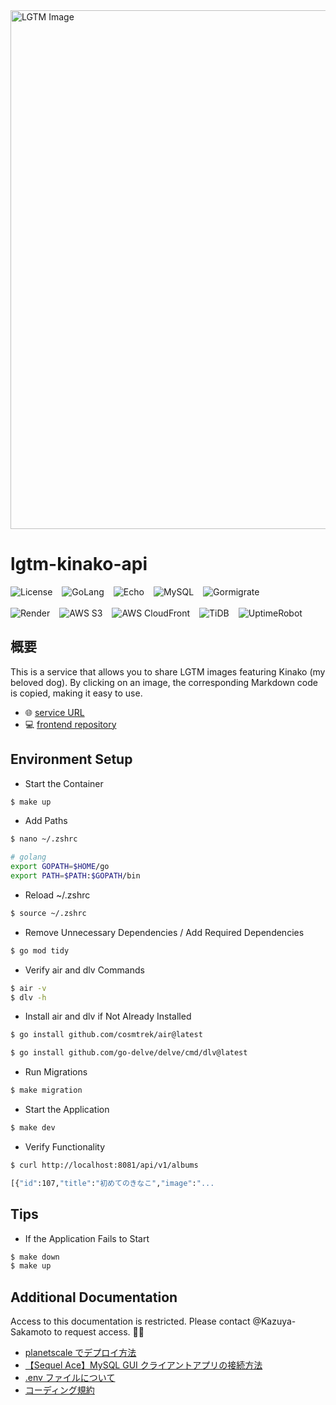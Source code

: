 <img src="https://d18g0hf2wnz3gs.cloudfront.net/20240413001121.JPG" alt="LGTM Image" width="830">

# lgtm-kinako-api

<div style="display: flex; gap: 15px; flex-wrap: wrap; align-items: center;">
  <img src="https://img.shields.io/badge/License-MIT-blue" alt="License">
  <img src="https://img.shields.io/badge/GoLang-1.20.7-blue?logo=go&logoColor=white" alt="GoLang">
  <img src="https://img.shields.io/badge/Echo-v4.11.1-green?logo=go&logoColor=white" alt="Echo">
  <img src="https://img.shields.io/badge/MySQL-v8.0-orange?logo=mysql&logoColor=white" alt="MySQL">
  <img src="https://img.shields.io/badge/Gormigrate-v2.1.1-yellow?logo=github&logoColor=white" alt="Gormigrate">
</div>

<br/>

<div style="display: flex; gap: 15px; flex-wrap: wrap; align-items: center;">
  <img src="https://img.shields.io/badge/API-Render-46E3B7?logo=render&logoColor=white" alt="Render">
  <img src="https://img.shields.io/badge/Storage-AWS%20S3-orange?logo=amazonaws&logoColor=white" alt="AWS S3">
  <img src="https://img.shields.io/badge/CDN-AWS%20CloudFront-FF9900?logo=amazonaws&logoColor=white" alt="AWS CloudFront">
  <img src="https://img.shields.io/badge/DB-TiDB-blue?logo=tidb&logoColor=white" alt="TiDB">
  <img src="https://img.shields.io/badge/Watch-UptimeRobot-2ECC71?logo=uptimerobot&logoColor=white" alt="UptimeRobot">
</div>

## 概要

This is a service that allows you to share LGTM images featuring Kinako (my beloved dog). By clicking on an image, the corresponding Markdown code is copied, making it easy to use.

- 🌐 [service URL](https://lgtm-kinako.com/)  
- 💻 [frontend repository](https://github.com/Kazuya-Sakamoto/lgtm-kinako)  

## Environment Setup

- Start the Container

```bash
$ make up
```

- Add Paths

```bash
$ nano ~/.zshrc
```

```bash
# golang
export GOPATH=$HOME/go
export PATH=$PATH:$GOPATH/bin
```

- Reload ~/.zshrc

```bash
$ source ~/.zshrc
```

- Remove Unnecessary Dependencies / Add Required Dependencies

```bash
$ go mod tidy
```

- Verify air and dlv Commands

```bash
$ air -v
$ dlv -h
```

- Install air and dlv if Not Already Installed

```bash
$ go install github.com/cosmtrek/air@latest
```

```bash
$ go install github.com/go-delve/delve/cmd/dlv@latest
```

- Run Migrations

```bash
$ make migration
```

- Start the Application

```bash
$ make dev
```

- Verify Functionality

```bash
$ curl http://localhost:8081/api/v1/albums

[{"id":107,"title":"初めてのきなこ","image":"...
```

## Tips

- If the Application Fails to Start

```bash
$ make down
$ make up
```

## Additional Documentation

Access to this documentation is restricted. Please contact @Kazuya-Sakamoto to request access. 🙇‍♂️

- [planetscale でデプロイ方法](https://www.notion.so/planetscale-c49789ce45c741f495a5861312592a21)
- [【Sequel Ace】MySQL GUI クライアントアプリの接続方法](https://www.notion.so/Sequel-Ace-MySQL-GUI-b5f8159e78f043a1beec7d083116da44)
- [.env ファイルについて](https://www.notion.so/env-ad6e94f9e5ef4247ab9e5295bfb00c13)
- [コーディング規約](docs/CODING_GUIDELINES.md)

